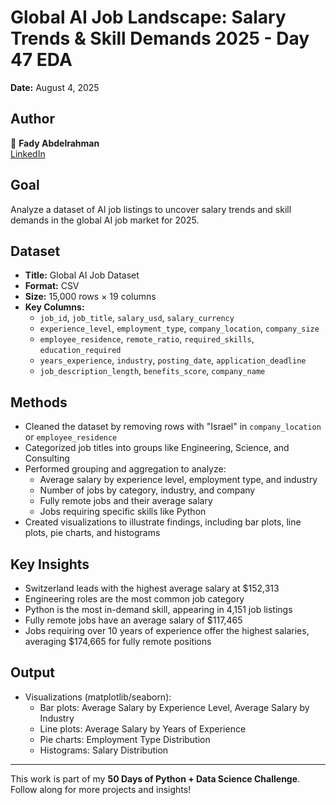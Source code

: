 # Global AI Job Landscape: Salary Trends & Skill Demands 2025 - Day 47 EDA

**Date:** August 4, 2025

## Author  
👤 **Fady Abdelrahman**  
[LinkedIn](https://www.linkedin.com/in/fady-abdelrahman-a649a12b6/)

## Goal  
Analyze a dataset of AI job listings to uncover salary trends and skill demands in the global AI job market for 2025.

## Dataset  
- **Title:** Global AI Job Dataset  
- **Format:** CSV  
- **Size:** 15,000 rows × 19 columns
- **Key Columns:**  
  - `job_id`, `job_title`, `salary_usd`, `salary_currency`  
  - `experience_level`, `employment_type`, `company_location`, `company_size`  
  - `employee_residence`, `remote_ratio`, `required_skills`, `education_required`  
  - `years_experience`, `industry`, `posting_date`, `application_deadline`  
  - `job_description_length`, `benefits_score`, `company_name`

## Methods  
- Cleaned the dataset by removing rows with "Israel" in `company_location` or `employee_residence`  
- Categorized job titles into groups like Engineering, Science, and Consulting  
- Performed grouping and aggregation to analyze:  
  - Average salary by experience level, employment type, and industry  
  - Number of jobs by category, industry, and company  
  - Fully remote jobs and their average salary  
  - Jobs requiring specific skills like Python  
- Created visualizations to illustrate findings, including bar plots, line plots, pie charts, and histograms  

## Key Insights  
- Switzerland leads with the highest average salary at $152,313  
- Engineering roles are the most common job category  
- Python is the most in-demand skill, appearing in 4,151 job listings  
- Fully remote jobs have an average salary of $117,465  
- Jobs requiring over 10 years of experience offer the highest salaries, averaging $174,665 for fully remote positions  

## Output  
- Visualizations (matplotlib/seaborn):  
  - Bar plots: Average Salary by Experience Level, Average Salary by Industry  
  - Line plots: Average Salary by Years of Experience  
  - Pie charts: Employment Type Distribution  
  - Histograms: Salary Distribution  
---

This work is part of my **50 Days of Python + Data Science Challenge**.  
Follow along for more projects and insights!